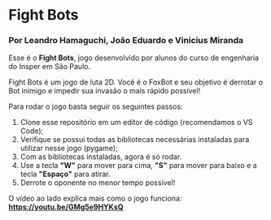 # Fight Bots
### Por Leandro Hamaguchi, João Eduardo e Vinicius Miranda

Esse é o **Fight Bots**, jogo desenvolvido por alunos do curso de engenharia do Insper em São Paulo. 

Fight Bots é um jogo de luta 2D. Você é o FoxBot e seu objetivo é derrotar o Bot inimigo e impedir sua invasão o mais rápido possível!

Para rodar o jogo basta seguir os seguintes passos:
1. Clone esse repositório em um editor de código (recomendamos o VS Code);
2. Verifique se possui todas as bibliotecas necessárias instaladas para utilizar nesse jogo (pygame);
3. Com as bibliotecas instaladas, agora é só rodar.
4. Use a tecla **"W"** para mover para cima, **"S"** para mover para baixo e a tecla **"Espaço"** para atirar.
5. Derrote o oponente no menor tempo possível!

O vídeo ao lado explica mais como o jogo funciona: **https://youtu.be/GMg5e9HYKsQ**
